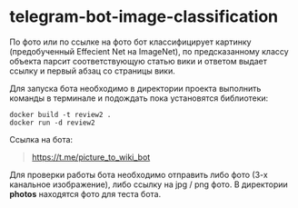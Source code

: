 # telegram-bot-image-classification

По фото или по ссылке на фото бот классифицирует картинку (предобученный Effecient Net на ImageNet),
по предсказанному классу объекта парсит соответствующую статью вики и ответом выдает ссылку
и первый абзац со страницы вики.

Для запуска бота необходимо в директории проекта выполнить команды в терминале и подождать пока установятся библиотеки:
```
docker build -t review2 .  
docker run -d review2
```

Ссылка на бота:
> https://t.me/picture_to_wiki_bot

Для проверки работы бота необходимо отправить либо фото (3-х канальное изображение), либо ссылку на jpg / png фото.
В директории **photos** находятся фото для теста бота.